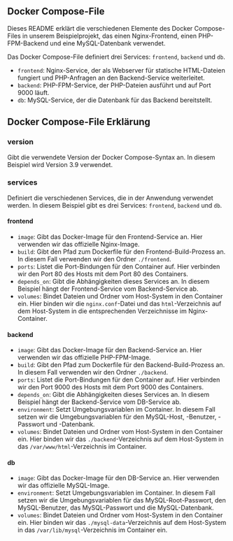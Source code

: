 ## Docker Compose-File

Dieses README erklärt die verschiedenen Elemente des Docker Compose-Files in unserem Beispielprojekt, das einen Nginx-Frontend, einen PHP-FPM-Backend und eine MySQL-Datenbank verwendet.

Das Docker Compose-File definiert drei Services: `frontend`, `backend` und `db`.

- `frontend`: Nginx-Service, der als Webserver für statische HTML-Dateien fungiert und PHP-Anfragen an den Backend-Service weiterleitet.
- `backend`: PHP-FPM-Service, der PHP-Dateien ausführt und auf Port 9000 läuft.
- `db`: MySQL-Service, der die Datenbank für das Backend bereitstellt.

## Docker Compose-File Erklärung

### version

Gibt die verwendete Version der Docker Compose-Syntax an. In diesem Beispiel wird Version 3.9 verwendet.

### services

Definiert die verschiedenen Services, die in der Anwendung verwendet werden. In diesem Beispiel gibt es drei Services: `frontend`, `backend` und `db`.

#### frontend

- `image`: Gibt das Docker-Image für den Frontend-Service an. Hier verwenden wir das offizielle Nginx-Image.
- `build`: Gibt den Pfad zum Dockerfile für den Frontend-Build-Prozess an. In diesem Fall verwenden wir den Ordner `./frontend`.
- `ports`: Listet die Port-Bindungen für den Container auf. Hier verbinden wir den Port 80 des Hosts mit dem Port 80 des Containers.
- `depends_on`: Gibt die Abhängigkeiten dieses Services an. In diesem Beispiel hängt der Frontend-Service vom Backend-Service ab.
- `volumes`: Bindet Dateien und Ordner vom Host-System in den Container ein. Hier binden wir die `nginx.conf`-Datei und das `html`-Verzeichnis auf dem Host-System in die entsprechenden Verzeichnisse im Nginx-Container.

#### backend

- `image`: Gibt das Docker-Image für den Backend-Service an. Hier verwenden wir das offizielle PHP-FPM-Image.
- `build`: Gibt den Pfad zum Dockerfile für den Backend-Build-Prozess an. In diesem Fall verwenden wir den Ordner `./backend`.
- `ports`: Listet die Port-Bindungen für den Container auf. Hier verbinden wir den Port 9000 des Hosts mit dem Port 9000 des Containers.
- `depends_on`: Gibt die Abhängigkeiten dieses Services an. In diesem Beispiel hängt der Backend-Service vom DB-Service ab.
- `environment`: Setzt Umgebungsvariablen im Container. In diesem Fall setzen wir die Umgebungsvariablen für den MySQL-Host, -Benutzer, -Passwort und -Datenbank.
- `volumes`: Bindet Dateien und Ordner vom Host-System in den Container ein. Hier binden wir das `./backend`-Verzeichnis auf dem Host-System in das `/var/www/html`-Verzeichnis im Container.

#### db

- `image`: Gibt das Docker-Image für den DB-Service an. Hier verwenden wir das offizielle MySQL-Image.
- `environment`: Setzt Umgebungsvariablen im Container. In diesem Fall setzen wir die Umgebungsvariablen für das MySQL-Root-Passwort, den MySQL-Benutzer, das MySQL-Passwort und die MySQL-Datenbank.
- `volumes`: Bindet Dateien und Ordner vom Host-System in den Container ein. Hier binden wir das `./mysql-data`-Verzeichnis auf dem Host-System in das `/var/lib/mysql`-Verzeichnis im Container ein.

